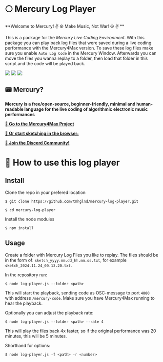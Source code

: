 # 🌕 Mercury Log Player

**Welcome to Mercury! ✌️ ☮️ Make Music, Not War! ☮️ ✌️ **

This is a package for the *Mercury Live Coding Environment*. With this package you can play back log files that were saved during a live coding performance with the Mercury4Max version. To save these log files make sure you enable `Auto Log Code` in the Mercury Window. Afterwards you can move the files you wanna replay to a folder, then load that folder in this script and the code will be played back.

[![](https://img.shields.io/static/v1?label=Join%20the%20Discord&message=%E2%9D%A4&logo=Discord)](https://discord.gg/vt59NYU)
[![](https://img.shields.io/static/v1?label=Support%20on%20Ko-Fi&message=%E2%9D%A4&logo=Kofi)](https://ko-fi.com/I2I3SV7FX)
[![](https://img.shields.io/static/v1?label=Support%20on%20Patreon&message=%E2%9D%A4&logo=Patreon)](https://www.patreon.com/bePatron?u=9649817)

## 📟 Mercury? 

**Mercury is a free/open-source, beginner-friendly, minimal and human-readable language for the live coding of algorithmic electronic music performances**

[**🚀 Go to the Mercury4Max Project**](https://github.com/tmhglnd/mercury)

[**👾 Or start sketching in the browser:**](https://mercury.timohoogland.com)

[**💬 Join the Discord Community!**](https://discord.gg/vt59NYU)

# 🚀 How to use this log player

## Install

Clone the repo in your prefered location

`$ git clone https://github.com/tmhglnd/mercury-log-player.git`

`$ cd mercury-log-player`

Install the node modules

`$ npm install`

## Usage

Create a folder with Mercury Log Files you like to replay. The files should be in the form of: `sketch_yyyy.mm.dd_hh.mm.ss.txt`, for example `sketch_2024.11.24_00.13.20.txt`.

In the repository run:

`$ node log-player.js --folder <path>`

This will start the playback, sending code as OSC-message to port `4880` with address `/mercury-code`. Make sure you have Mercury4Max running to hear the playback.

Optionally you can adjust the playback rate:

`$ node log-player.js --folder <path> --rate 4`

This will play the files back 4x faster, so if the original performance was 20 minutes, this will be 5 minutes.

Shorthand for options:

`$ node log-player.js -f <path> -r <number>`